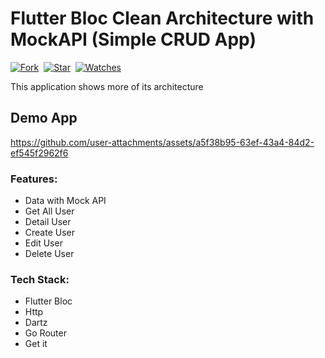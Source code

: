 # Flutter Bloc Clean Architecture with MockAPI (Simple CRUD App)

[![Fork](https://img.shields.io/github/forks/abghifareihand/flutter_clean_architecture_bloc?style=social)](https://github.com/abghifareihand/flutter_clean_architecture_bloc/fork)&nbsp; [![Star](https://img.shields.io/github/stars/abghifareihand/flutter_clean_architecture_bloc?style=social)](https://github.com/abghifareihand/flutter_clean_architecture_blocp/star)&nbsp; [![Watches](https://img.shields.io/github/watchers/abghifareihand/flutter_clean_architecture_bloc?style=social)](https://github.com/abghifareihand/flutter_clean_architecture_bloc/)&nbsp;

This application shows more of its architecture

## Demo App
https://github.com/user-attachments/assets/a5f38b95-63ef-43a4-84d2-ef545f2962f6

### Features:

- Data with Mock API
- Get All User
- Detail User
- Create User
- Edit User
- Delete User

### Tech Stack:
- Flutter Bloc
- Http
- Dartz
- Go Router
- Get it
